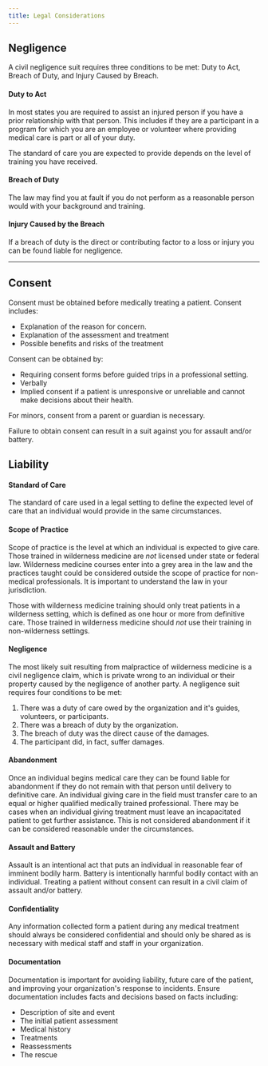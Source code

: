 ```yaml
---
title: Legal Considerations
---
```


## Negligence

A civil negligence suit requires three conditions to be met: Duty to Act, Breach of Duty, and Injury Caused by Breach.

#### Duty to Act

In most states you are required to assist an injured person if you have a prior relationship with that person.
This includes if they are a participant in a program for which you are an employee or volunteer where providing medical care
is part or all of your duty.

The standard of care you are expected to provide depends on the level of training you have received.

#### Breach of Duty

The law may find you at fault if you do not perform as a reasonable person would with your background and training.

#### Injury Caused by the Breach

If a breach of duty is the direct or contributing factor to a loss or injury you can be found liable for negligence.

---

## Consent

Consent must be obtained before medically treating a patient. Consent includes:

- Explanation of the reason for concern.
- Explanation of the assessment and treatment
- Possible benefits and risks of the treatment

Consent can be obtained by:

- Requiring consent forms before guided trips in a professional setting.
- Verbally
- Implied consent if a patient is unresponsive or unreliable and cannot make decisions about their health.

For minors, consent from a parent or guardian is necessary.

Failure to obtain consent can result in a suit against you for assault and/or battery.

## Liability

#### Standard of Care

The standard of care used in a legal setting to define the expected level of care that an individual would provide
in the same circumstances.

#### Scope of Practice

Scope of practice is the level at which an individual is expected to give care. Those trained in wilderness medicine are
_not_ licensed under state or federal law. Wilderness medicine courses enter into a grey area in the law and the practices
taught could be considered outside the scope of practice for non-medical professionals. It is important to understand the law
in your jurisdiction.

Those with wilderness medicine training should only treat patients in a wilderness setting, which is defined as one hour or
more from definitive care. Those trained in wilderness medicine should _not_ use their training in non-wilderness settings.

#### Negligence

The most likely suit resulting from malpractice of wilderness medicine is a civil negligence claim, which is private wrong
to an individual or their property caused by the negligence of another party. A negligence suit requires four
conditions to be met:

1.  There was a duty of care owed by the organization and it's guides, volunteers, or participants.
2.  There was a breach of duty by the organization.
3.  The breach of duty was the direct cause of the damages.
4.  The participant did, in fact, suffer damages.

#### Abandonment

Once an individual begins medical care they can be found liable for abandonment if they do not remain with that person until
delivery to definitive care. An individual giving care in the field must transfer care to an equal or higher qualified medically
trained professional. There may be cases when an individual giving treatment must leave an incapacitated patient to
get further assistance. This is not considered abandonment if it can be considered reasonable under the circumstances.

#### Assault and Battery

Assault is an intentional act that puts an individual in reasonable fear of imminent bodily harm. Battery is
intentionally harmful bodily contact with an individual. Treating a patient without consent can result in a civil claim
of assault and/or battery.

#### Confidentiality

Any information collected form a patient during any medical treatment should always be considered confidential and should
only be shared as is necessary with medical staff and staff in your organization.

#### Documentation

Documentation is important for avoiding liability, future care of the patient, and improving your organization's response to
incidents. Ensure documentation includes facts and decisions based on facts including:

- Description of site and event
- The initial patient assessment
- Medical history
- Treatments
- Reassessments
- The rescue
